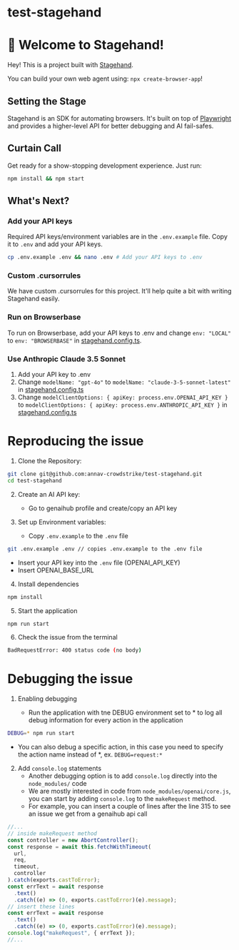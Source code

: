 # test-stagehand

# 🤘 Welcome to Stagehand!

Hey! This is a project built with [Stagehand](https://github.com/browserbase/stagehand).

You can build your own web agent using: `npx create-browser-app`!

## Setting the Stage

Stagehand is an SDK for automating browsers. It's built on top of [Playwright](https://playwright.dev/) and provides a higher-level API for better debugging and AI fail-safes.

## Curtain Call

Get ready for a show-stopping development experience. Just run:

```bash
npm install && npm start
```

## What's Next?

### Add your API keys

Required API keys/environment variables are in the `.env.example` file. Copy it to `.env` and add your API keys.

```bash
cp .env.example .env && nano .env # Add your API keys to .env
```

### Custom .cursorrules

We have custom .cursorrules for this project. It'll help quite a bit with writing Stagehand easily.

### Run on Browserbase

To run on Browserbase, add your API keys to .env and change `env: "LOCAL"` to `env: "BROWSERBASE"` in [stagehand.config.ts](stagehand.config.ts).

### Use Anthropic Claude 3.5 Sonnet

1. Add your API key to .env
2. Change `modelName: "gpt-4o"` to `modelName: "claude-3-5-sonnet-latest"` in [stagehand.config.ts](stagehand.config.ts)
3. Change `modelClientOptions: { apiKey: process.env.OPENAI_API_KEY }` to `modelClientOptions: { apiKey: process.env.ANTHROPIC_API_KEY }` in [stagehand.config.ts](stagehand.config.ts)

# Reproducing the issue

1. Clone the Repository:

```bash
git clone git@github.com:annav-crowdstrike/test-stagehand.git
cd test-stagehand
```

2. Create an AI API key:

   - Go to genaihub profile and create/copy an API key

3. Set up Environment variables:
   - Copy `.env.example` to the `.env` file

```bash
git .env.example .env // copies .env.example to the .env file
```

- Insert your API key into the `.env` file (OPENAI_API_KEY)
- Insert OPENAI_BASE_URL

4. Install dependencies

```bash
npm install
```

5. Start the application

```bash
npm run start
```

6. Check the issue from the terminal

```bash
BadRequestError: 400 status code (no body)
```

# Debugging the issue

1. Enabling debugging

   - Run the application with tne DEBUG environment set to \* to log all debug information for every action in the application

```bash
DEBUG=* npm run start
```

- You can also debug a specific action, in this case you need to specify the action name instead of \*, ex. `DEBUG=request:*`

2. Add `console.log` statements
   - Another debugging option is to add `console.log` directly into the `node_modules/` code
   - We are mostly interested in code from `node_modules/openai/core.js`, you can start by adding `console.log` to the `makeRequest` method.
   - For example, you can insert a couple of lines after the line 315 to see an issue we get from a genaihub api call

```js
//...
// inside makeRequest method
const controller = new AbortController();
const response = await this.fetchWithTimeout(
  url,
  req,
  timeout,
  controller
).catch(exports.castToError);
const errText = await response
  .text()
  .catch((e) => (0, exports.castToError)(e).message);
// insert these lines
const errText = await response
  .text()
  .catch((e) => (0, exports.castToError)(e).message);
console.log("makeRequest", { errText });
//...
```

